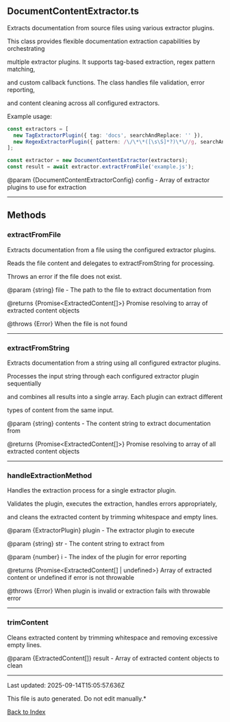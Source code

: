 ## DocumentContentExtractor.ts





 Extracts documentation from source files using various extractor plugins.



 This class provides flexible documentation extraction capabilities by orchestrating

 multiple extractor plugins. It supports tag-based extraction, regex pattern matching,

 and custom callback functions. The class handles file validation, error reporting,

 and content cleaning across all configured extractors.



 Example usage:

 ```typescript
 const extractors = [
   new TagExtractorPlugin({ tag: 'docs', searchAndReplace: '' }),
   new RegexExtractorPlugin({ pattern: /\/\*\*([\s\S]*?)\*\//g, searchAndReplace: '' })
 ];
 
 const extractor = new DocumentContentExtractor(extractors);
 const result = await extractor.extractFromFile('example.js');
 ```
 

 @param {DocumentContentExtractorConfig} config - Array of extractor plugins to use for extraction

 



---



## Methods



### **extractFromFile**

 Extracts documentation from a file using the configured extractor plugins.

 

 Reads the file content and delegates to extractFromString for processing.

 Throws an error if the file does not exist.

 

 @param {string} file - The path to the file to extract documentation from

 @returns {Promise<ExtractedContent[]>} Promise resolving to array of extracted content objects

 @throws {Error} When the file is not found

 



---



### **extractFromString**

 Extracts documentation from a string using all configured extractor plugins.

 

 Processes the input string through each configured extractor plugin sequentially

 and combines all results into a single array. Each plugin can extract different

 types of content from the same input.

 

 @param {string} contents - The content string to extract documentation from

 @returns {Promise<ExtractedContent[]>} Promise resolving to array of all extracted content objects

 



---



### **handleExtractionMethod**

 Handles the extraction process for a single extractor plugin.

 

 Validates the plugin, executes the extraction, handles errors appropriately,

 and cleans the extracted content by trimming whitespace and empty lines.

 

 @param {ExtractorPlugin} plugin - The extractor plugin to execute

 @param {string} str - The content string to extract from

 @param {number} i - The index of the plugin for error reporting

 @returns {Promise<ExtractedContent[] | undefined>} Array of extracted content or undefined if error is not throwable

 @throws {Error} When plugin is invalid or extraction fails with throwable error

 



---



### **trimContent**

 Cleans extracted content by trimming whitespace and removing excessive empty lines.

 

 @param {ExtractedContent[]} result - Array of extracted content objects to clean

 



---



Last updated: 2025-09-14T15:05:57.636Z



This file is auto generated. Do not edit manually.*



[Back to Index](./index.md)